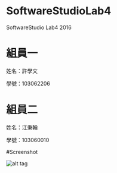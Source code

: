 ﻿# SoftwareStudioLab4
SoftwareStudio Lab4 2016

# 組員一

姓名：許學文

學號：103062206

# 組員二

姓名：江秉翰

學號：103060010

#Screenshot

![alt tag](/csc.png)
